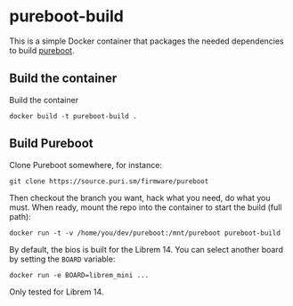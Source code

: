 # pureboot-build

This is a simple Docker container that packages the needed dependencies to build
[pureboot](https://source.puri.sm/firmware/pureboot).

## Build the container

Build the container

	docker build -t pureboot-build .

## Build Pureboot

Clone Pureboot somewhere, for instance:

	git clone https://source.puri.sm/firmware/pureboot

Then checkout the branch you want, hack what you need, do what you must. When
ready, mount the repo into the container to start the build (full path):

	docker run -t -v /home/you/dev/pureboot:/mnt/pureboot pureboot-build

By default, the bios is built for the Librem 14. You can select another board by
setting the `BOARD` variable:

	docker run -e BOARD=librem_mini ...

Only tested for Librem 14.
